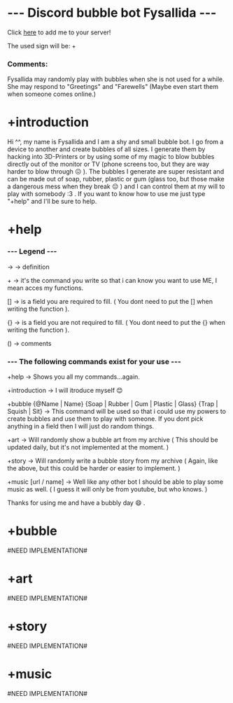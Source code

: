# --- Discord bubble bot Fysallida --- #

Click [here](https://discordapp.com/oauth2/authorize?client_id=534553534914625566&scope=bot) to add me to your server!

The used sign will be: +

### Comments: ###
Fysallida may randomly play with bubbles when she is not used for a while.
She may respond to "Greetings" and "Farewells" (Maybe even start them when someone comes online.)

# +introduction

Hi ^^, my name is Fysallida and I am a shy and small bubble bot. I go from a device to another and create bubbles of all 
sizes. I generate them by hacking into 3D-Printers or by using some of my magic to blow bubbles 
directly out of the monitor or TV (phone screens too, but they are way harder to blow through :confounded: ). The bubbles 
I generate are super resistant and can be made out of soap, rubber, plastic or gum (glass too, but those make a 
dangerous mess when they break :pensive: ) and I can control them at my will to play with somebody :3 .
If you want to know how to use me just type "+help" and I'll be sure to help.

# +help

### --- Legend --- ###

-> -> definition

\+ -> it's the command you write so that i can know you want to use ME, I mean acces my functions.

[] -> is a field you are required to fill. ( You dont need to put the [] when writing the function ).

{} -> is a field you are not required to fill. ( You dont need to put the {} when writing the function ).

() -> comments

### --- The following commands exist for your use --- ###

+help -> Shows you all my commands...again.

+introduction -> I will itroduce myself :blush:

+bubble {@Name | Name} {Soap | Rubber | Gum | Plastic | Glass} {Trap | Squish | Sit} -> This command will be used so that i could use 
my powers to create bubbles and use them to play with someone. If you dont pick anything in a field then I will just do random things.

+art -> Will randomly show a bubble art from my archive ( This should be updated daily, but it's not implemented at the moment. )

+story -> Will randomly write a bubble story from my archive ( Again, like the above, but this could be harder or easier to implement. )

+music [url / name] -> Well like any other bot I should be able to play some music as well. ( I guess it will only be from youtube, but who knows. )

Thanks for using me and have a bubbly day :smile: .

# +bubble
#NEED IMPLEMENTATION#

# +art
#NEED IMPLEMENTATION#

# +story
#NEED IMPLEMENTATION#

# +music
#NEED IMPLEMENTATION#
